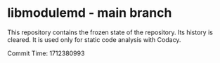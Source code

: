 # libmodulemd - main branch

This repository contains the frozen state of the repository.
Its history is cleared. It is used only for static code
analysis with Codacy.

Commit Time: 1712380993
